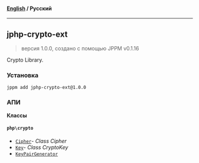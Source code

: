 #### [English](README.md) / **Русский**

---

## jphp-crypto-ext
> версия 1.0.0, создано с помощью JPPM v0.1.16

Crypto Library.

### Установка
```
jppm add jphp-crypto-ext@1.0.0
```

### АПИ
**Классы**

#### `php\crypto`

- [`Cipher`](https://github.com/jphp-compiler/jphp/blob/master/exts/jphp-crypto-ext/api-docs/classes/php/crypto/Cipher.ru.md)- _Class Cipher_
- [`Key`](https://github.com/jphp-compiler/jphp/blob/master/exts/jphp-crypto-ext/api-docs/classes/php/crypto/Key.ru.md)- _Class CryptoKey_
- [`KeyPairGenerator`](https://github.com/jphp-compiler/jphp/blob/master/exts/jphp-crypto-ext/api-docs/classes/php/crypto/KeyPairGenerator.ru.md)